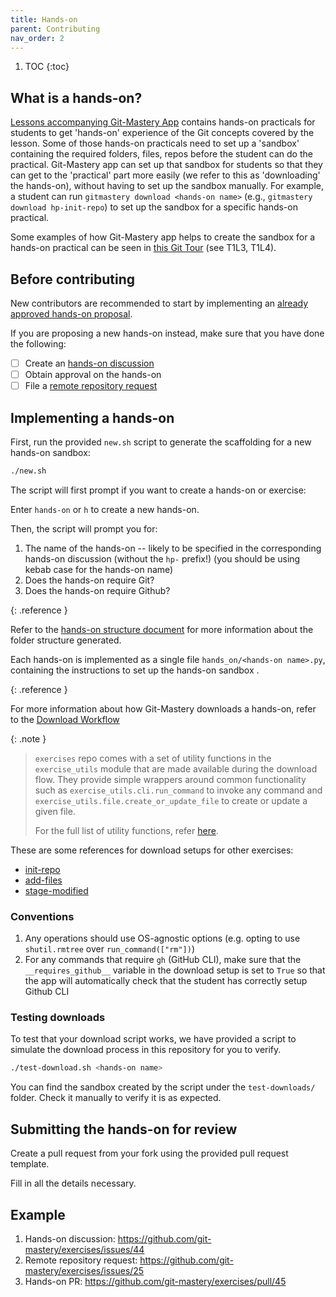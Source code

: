 ```yaml
---
title: Hands-on
parent: Contributing
nav_order: 2
---
```


1. TOC
{:toc}

## What is a hands-on?

[Lessons accompanying Git-Mastery App](https://nus-cs2103-ay2526s1.github.io/website/se-book-adapted/git-trail/index.html) contains hands-on practicals for students to get 'hands-on' experience of the Git concepts covered by the lesson. Some of those hands-on practicals need to set up a 'sandbox' containing the required folders, files, repos before the student can do the practical. Git-Mastery app can set up that sandbox for students so that they can get to the 'practical' part more easily (we refer to this as 'downloading' the hands-on), without having to set up the sandbox manually. For example, a student can run `gitmastery download <hands-on name>` (e.g., `gitmastery download hp-init-repo`) to set up the sandbox for a specific hands-on practical.

Some examples of how Git-Mastery app helps to create the sandbox for a hands-on practical can be seen in [this Git Tour](https://nus-cs2103-ay2526s1.github.io/website/book/gitAndGithub/trail/recordingFolderHistory/index.html) (see T1L3, T1L4).

## Before contributing

New contributors are recommended to start by implementing an [already approved hands-on proposal](https://github.com/git-mastery/exercises/issues?q=is%3Aissue%20state%3Aopen%20label%3A%22hands-on%20discussion%22%20label%3A%22help%20wanted%22).

If you are proposing a new hands-on instead, make sure that you have done the following:

- [ ] Create an [hands-on discussion](https://github.com/git-mastery/exercises/issues/new?template=hands_on_discussion.yaml)
- [ ] Obtain approval on the hands-on
- [ ] File a [remote repository request](https://github.com/git-mastery/exercises/issues/new?template=request_exercise_repository.yaml)

## Implementing a hands-on

First, run the provided `new.sh` script to generate the scaffolding for a new hands-on sandbox:

```bash
./new.sh
```

The script will first prompt if you want to create a hands-on or exercise:

Enter `hands-on` or `h` to create a new hands-on.

Then, the script will prompt you for:

1. The name of the hands-on -- likely to be specified in the corresponding hands-on discussion (without the `hp-` prefix!) (you should be using kebab case for the hands-on name)
2. Does the hands-on require Git?
3. Does the hands-on require Github?

{: .reference }

Refer to the [hands-on structure document](/developers/docs/architecture/hands-on-structure) for more information about the folder structure generated.


Each hands-on is implemented as a single file `hands_on/<hands-on name>.py`, containing the instructions to set up the hands-on sandbox .

{: .reference }

For more information about how Git-Mastery downloads a hands-on, refer to the [Download Workflow](/developers/docs/architecture/download-workflow)

{: .note }

> `exercises` repo comes with a set of utility functions in the `exercise_utils` module that are made available during the download flow. They provide simple wrappers around common functionality such as `exercise_utils.cli.run_command` to invoke any command and `exercise_utils.file.create_or_update_file` to create or update a given file.
>
> For the full list of utility functions, refer [here](/developers/docs/tooling/exercise-utils).

These are some references for download setups for other exercises:

- [init-repo](https://raw.githubusercontent.com/git-mastery/exercises/refs/heads/main/hands_on/init_repo.py)
- [add-files](https://raw.githubusercontent.com/git-mastery/exercises/refs/heads/main/hands_on/add_files.py)
- [stage-modified](https://raw.githubusercontent.com/git-mastery/exercises/refs/heads/main/hands_on/stage_modified.py)

### Conventions

1. Any operations should use OS-agnostic options (e.g. opting to use `shutil.rmtree` over `run_command(["rm"])`)
2. For any commands that require `gh` (GitHub CLI), make sure that the `__requires_github__` variable in the download setup is set to `True` so that the app will automatically check that the student has correctly setup Github CLI

### Testing downloads

To test that your download script works, we have provided a script to simulate the download process in this repository for you to verify.

```bash
./test-download.sh <hands-on name>
```

You can find the sandbox created by the script under the `test-downloads/` folder. Check it manually to verify it is as expected.

## Submitting the hands-on for review

Create a pull request from your fork using the provided pull request template.

Fill in all the details necessary.

## Example

1. Hands-on discussion: <https://github.com/git-mastery/exercises/issues/44>
2. Remote repository request: <https://github.com/git-mastery/exercises/issues/25>
3. Hands-on PR: <https://github.com/git-mastery/exercises/pull/45>

